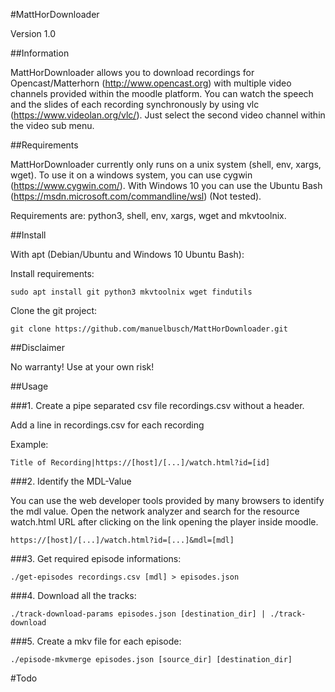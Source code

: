 #MattHorDownloader

Version 1.0

##Information

MattHorDownloader allows you to download recordings for Opencast/Matterhorn
(http://www.opencast.org) with multiple video channels provided within the
moodle platform. You can watch the speech and the slides of each recording
synchronously by using vlc (https://www.videolan.org/vlc/). Just select
the second video channel within the video sub menu.

##Requirements

MattHorDownloader currently only runs on a unix system (shell, env, xargs,
wget). To use it on a windows system, you can use cygwin
(https://www.cygwin.com/). With Windows 10 you can use the Ubuntu Bash
(https://msdn.microsoft.com/commandline/wsl) (Not tested).

Requirements are: python3, shell, env, xargs, wget and mkvtoolnix.

##Install

With apt (Debian/Ubuntu and Windows 10 Ubuntu Bash):

Install requirements:

```
sudo apt install git python3 mkvtoolnix wget findutils

```

Clone the git project:

```
git clone https://github.com/manuelbusch/MattHorDownloader.git
```

##Disclaimer

No warranty! Use at your own risk!

##Usage


###1. Create a pipe separated csv file recordings.csv without a header.

Add a line in recordings.csv for each recording

Example:

```
Title of Recording|https://[host]/[...]/watch.html?id=[id]
```
###2. Identify the MDL-Value

You can use the web developer tools provided by many browsers to
identify the mdl value. Open the network analyzer and search for
the resource watch.html URL after clicking on the link opening 
the player inside moodle.

```
https://[host]/[...]/watch.html?id=[...]&mdl=[mdl]
```
###3. Get required episode informations:
```
./get-episodes recordings.csv [mdl] > episodes.json
```
###4. Download all the tracks:
```
./track-download-params episodes.json [destination_dir] | ./track-download
```
###5. Create a mkv file for each episode:
```
./episode-mkvmerge episodes.json [source_dir] [destination_dir]
```

#Todo
